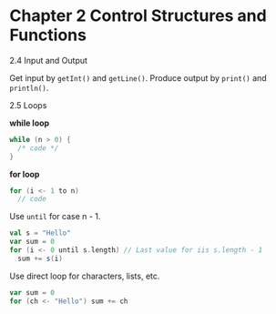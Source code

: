 Chapter 2 Control Structures and Functions
==========================================

2.4 Input and Output

Get input by `getInt()` and `getLine()`. Produce output by `print()` and `println()`.

2.5 Loops

**while loop**

```scala
while (n > 0) {
  /* code */
}
```

**for loop**

```scala
for (i <- 1 to n)
  // code
```

Use `until` for case n - 1.

```scala
val s = "Hello"
var sum = 0
for (i <- 0 until s.length) // Last value for iis s.length - 1
  sum += s(i)
```

Use direct loop for characters, lists, etc.

```scala
var sum = 0
for (ch <- "Hello") sum += ch
```
